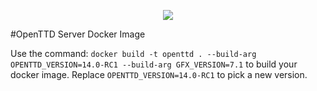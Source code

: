 <p align="center"> 
    <img src="https://upload.wikimedia.org/wikipedia/commons/c/c5/Openttdlogo.svg">
</p>

#OpenTTD Server Docker Image

Use the command: `docker build -t openttd . --build-arg OPENTTD_VERSION=14.0-RC1 --build-arg GFX_VERSION=7.1` to build your docker image. Replace `OPENTTD_VERSION=14.0-RC1` to pick a new version.